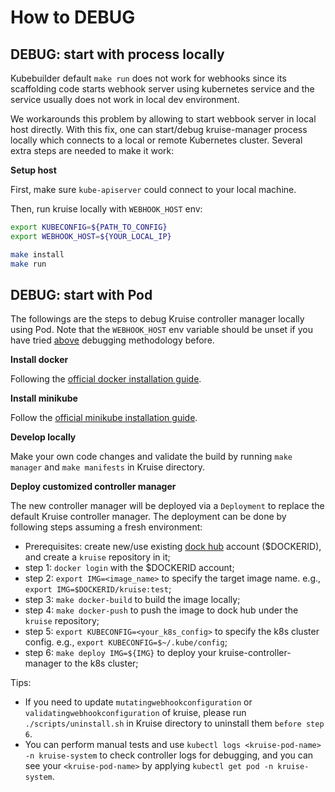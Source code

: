 # How to DEBUG

## DEBUG: start with process locally

Kubebuilder default `make run` does not work for webhooks since its scaffolding code starts webhook server
using kubernetes service and the service usually does not work in local dev environment.

We workarounds this problem by allowing to start webbook server in local host directly.
With this fix, one can start/debug kruise-manager process locally
which connects to a local or remote Kubernetes cluster. Several extra steps are needed to make it work:

**Setup host**

First, make sure `kube-apiserver` could connect to your local machine.

Then, run kruise locally with `WEBHOOK_HOST` env:

```bash
export KUBECONFIG=${PATH_TO_CONFIG}
export WEBHOOK_HOST=${YOUR_LOCAL_IP}

make install
make run
```

## DEBUG: start with Pod

The followings are the steps to debug Kruise controller manager locally using Pod. Note that the
`WEBHOOK_HOST` env variable should be unset if you have tried [above](#debug-start-with-process-locally)
debugging methodology before.

**Install docker**

Following the [official docker installation guide](https://docs.docker.com/get-docker/).

**Install minikube**

Follow the [official minikube installation guide](https://kubernetes.io/docs/tasks/tools/install-minikube/).

**Develop locally**

Make your own code changes and validate the build by running `make manager` and `make manifests` in Kruise directory.

**Deploy customized controller manager**

The new controller manager will be deployed via a `Deployment` to replace the default Kruise controller manager.
The deployment can be done by following steps assuming a fresh environment:

* Prerequisites: create new/use existing [dock hub](https://hub.docker.com/) account ($DOCKERID), and create a `kruise` repository in it;
* step 1: `docker login` with the $DOCKERID account;
* step 2: `export IMG=<image_name>` to specify the target image name. e.g., `export IMG=$DOCKERID/kruise:test`;
* step 3: `make docker-build` to build the image locally;
* step 4: `make docker-push` to push the image to dock hub under the `kruise` repository;
* step 5: `export KUBECONFIG=<your_k8s_config>` to specify the k8s cluster config. e.g., `export KUBECONFIG=$~/.kube/config`;
* step 6: `make deploy IMG=${IMG}` to deploy your kruise-controller-manager to the k8s cluster;

Tips:
* If you need to update `mutatingwebhookconfiguration` or `validatingwebhookconfiguration` of kruise, please run `./scripts/uninstall.sh` in Kruise directory to uninstall them `before step 6`.
* You can perform manual tests and use `kubectl logs <kruise-pod-name> -n kruise-system` to check controller logs for debugging, and you can see your `<kruise-pod-name>` by applying `kubectl get pod -n kruise-system`.